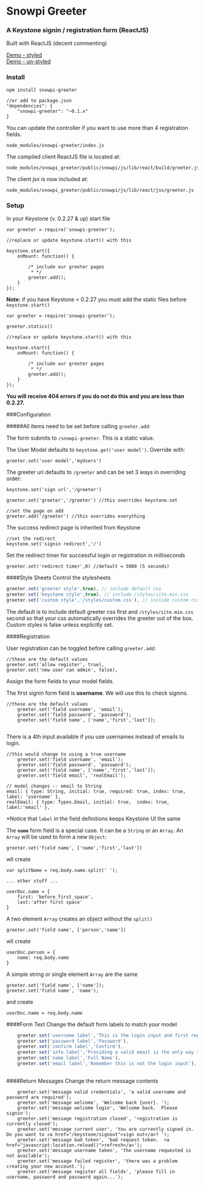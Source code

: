 # Snowpi Greeter 
### A Keystone signin / registration form (ReactJS)

Built with ReactJS (decent commenting)

[Demo - styled](https://code.snowpi.org/signin) <br />
[Demo - un-styled](https://code.snowpi.org/greeter)


### Install

```
npm install snowpi-greeter

//or add to package.json
"dependencies": {
	"snowpi-greeter": "~0.1.x"
}
```

You can update the controller if you want to use more than 4 registration fields.
```
node_modules/snowpi-greeter/index.js
```
The compiled client ReactJS file is located at:
```
node_modules/snowpi_greeter/public/snowpi/js/lib/react/build/greeter.js
``` 

The client jsx is now included at:  
```
node_modules/snowpi_greeter/public/snowpi/js/lib/react/jsx/greeter.js
``` 

### Setup

In your Keystone (v. 0.2.27 & up) start file 

```
var greeter = require('snowpi-greeter');

//replace or update keystone.start() with this

keystone.start({
	onMount: function() {
		
		/* include our greeter pages
		 * */
		greeter.add();
	}
});

```

**Note:**
if you have Keystone < 0.2.27 you must add the static files before `keystone.start()`
```
var greeter = require('snowpi-greeter');

greeter.statics()

//replace or update keystone.start() with this

keystone.start({
	onMount: function() {
		
		/* include our greeter pages
		 * */
		greeter.add();
	}
});

```
**You will receive 404 errors if you do not do this and you are less than 0.2.27.**


###Configuration

#####All items need to be set before calling `greeter.add`:

The form submits to `/snowpi-greeter`.  This is a static value.

The User Model defaults to `keystone.get('user model')`. Override with:
```
greeter.set('user model','myUsers')
```

The greeter uri defaults to `/greeter` and can be set 3 ways in overriding order:
```
keystone.set('sign url','/greeter') 

greeter.set('greeter','/greeter') //this overrides keystone.set

//set the page on add
greeter.add('/greeter') //this overrides everything
```

The success redirect page is inherited from Keystone
```
//set the redirect 
keystone.set('signin redirect','/')
```
Set the redirect timer for successful login or registration in milliseconds
```
greeter.set('redirect timer',0) //default = 5000 (5 seconds)
```
####Style Sheets
Control the stylesheets 

```javascript
greeter.set('greeter style',true), // include default css
greeter.set('keystone style',true), // include /styles/site.min.css
greeter.set('custom style','/styles/custom.css'), // include custom css
```
The default is to include default greeter css first and `/styles/site.min.css` second so that your css automatically overrides the greeter out of the box.  Custom styles is false unless explicitly set.

####Registration


User registration can be toggled before calling `greeter.add`:
```
//these are the default values
greeter.set('allow register', true),
greeter.set('new user can admin', false),

```

Assign the form fields to your model fields. 

The first signin form field is  **username**. We will use this to check signins.
```
//these are the default values
	greeter.set('field username', 'email');
	greeter.set('field password', 'password');
	greeter.set('field name', ['name','first','last']);
    
```

There is a 4th input available if you use usernames instead of emails to login.  
```
//this would change to using a true username
	greeter.set('field username', 'email');
	greeter.set('field password', 'password');
	greeter.set('field name', ['name','first','last']);
	greeter.set('field email', 'realEmail');
    
// model changes -- email to String
email: { type: String, initial: true, required: true, index: true, label: 'username' },
realEmail: { type: Types.Email, initial: true,  index: true, label:'email' },

```
*Notice that `label` in the field definitions keeps Keystone UI the same

The **` name `** form field is a special case. 
It can be a `String` or an `Array`.  An `Array` will be used to form a new `Object`:
```
greeter.set('field name', ['name','first','last'])

```
wll create
```
var splitName = req.body.name.split(' ');

... other stuff ...

userDoc.name = {
	first: 'before_first_space',
    last:'after first space'
}
```
A two element `Array` creates an object without the `split()`
```
greeter.set('field name', ['person','name'])
```
wll create
```
userDoc.person = {
	name: req.body.name
}
```
A simple string or single element `Array` are the same
```
greeter.set('field name', ['name']);
greeter.set('field name', 'name');
```
and create
```
userDoc.name = req.body.name
```

####Form Text
Change the default form labels to match your model 
```javascript
	greeter.set('username label','This is the login input and first register input'),
	greeter.set('password label','Password'),
	greeter.set('confirm label','Confirm'),
	greeter.set('info label','Providing a valid email is the only way to reset your password.'),
	greeter.set('name label','Full Name'),
	greeter.set('email label','Remember this is not the login input'),
	
```

####Return Messages
Change the return message contents
```
	greeter.set('message valid credentials', 'a valid username and password are required');
	greeter.set('message welcome', 'Welcome back {user}. ');
	greeter.set('message welcome login', 'Welcome back.  Please signin');
	greeter.set('message registration closed', 'registration is currently closed');
	greeter.set('message current user', 'You are currently signed in.  Do you want to <a href="/keystone/signout">sign out</a>? ');
	greeter.set('message bad token', 'bad request token.  <a href="javascript:location.reload()">refresh</a>');
	greeter.set('message username taken', 'the username requested is not available');
	greeter.set('message failed register', 'there was a problem creating your new account.');
	greeter.set('message register all fields', 'please fill in username, password and password again...');
```
